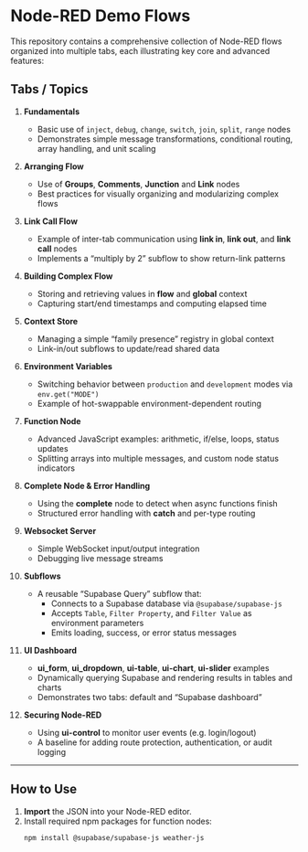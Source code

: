 # Node-RED Demo Flows

This repository contains a comprehensive collection of Node-RED flows organized into multiple tabs, each illustrating key core and advanced features:

## Tabs / Topics

1. **Fundamentals**  
   - Basic use of `inject`, `debug`, `change`, `switch`, `join`, `split`, `range` nodes  
   - Demonstrates simple message transformations, conditional routing, array handling, and unit scaling

2. **Arranging Flow**  
   - Use of **Groups**, **Comments**, **Junction** and **Link** nodes  
   - Best practices for visually organizing and modularizing complex flows

3. **Link Call Flow**  
   - Example of inter-tab communication using **link in**, **link out**, and **link call** nodes  
   - Implements a “multiply by 2” subflow to show return-link patterns

4. **Building Complex Flow**  
   - Storing and retrieving values in **flow** and **global** context  
   - Capturing start/end timestamps and computing elapsed time

5. **Context Store**  
   - Managing a simple “family presence” registry in global context  
   - Link-in/out subflows to update/read shared data

6. **Environment Variables**  
   - Switching behavior between `production` and `development` modes via `env.get("MODE")`  
   - Example of hot-swappable environment-dependent routing

7. **Function Node**  
   - Advanced JavaScript examples: arithmetic, if/else, loops, status updates  
   - Splitting arrays into multiple messages, and custom node status indicators

8. **Complete Node & Error Handling**  
   - Using the **complete** node to detect when async functions finish  
   - Structured error handling with **catch** and per-type routing

9. **Websocket Server**  
   - Simple WebSocket input/output integration  
   - Debugging live message streams

10. **Subflows**  
    - A reusable “Supabase Query” subflow that:  
      - Connects to a Supabase database via `@supabase/supabase-js`  
      - Accepts `Table`, `Filter Property`, and `Filter Value` as environment parameters  
      - Emits loading, success, or error status messages

11. **UI Dashboard**  
    - **ui_form**, **ui_dropdown**, **ui-table**, **ui-chart**, **ui-slider** examples  
    - Dynamically querying Supabase and rendering results in tables and charts  
    - Demonstrates two tabs: default and “Supabase dashboard”

12. **Securing Node-RED**  
    - Using **ui-control** to monitor user events (e.g. login/logout)  
    - A baseline for adding route protection, authentication, or audit logging

---

## How to Use

1. **Import** the JSON into your Node-RED editor.  
2. Install required npm packages for function nodes:  
   ```bash
   npm install @supabase/supabase-js weather-js
